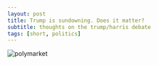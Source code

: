 ```yaml
---
layout: post
title: Trump is sundowning. Does it matter?
subtitle: thoughts on the trump/harris debate
tags: [short, politics]
---
```


![polymarket](https://atxwang.github.io/assets/img/polymarket.png)
<!--stackedit_data:
eyJoaXN0b3J5IjpbLTE3MzgyMzg1MTksMTU0NTU3OTMwNSwtNT
g1OTgyMDIxXX0=
-->